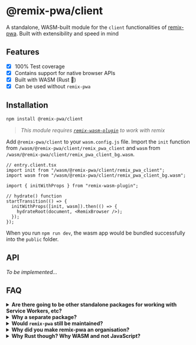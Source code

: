 # @remix-pwa/client

A standalone, WASM-built module for the `client` functionalities of [remix-pwa](https://github.com/remix-pwa/remix-pwa). Built with extensibility and speed in mind

## Features

- [x] 100% Test coverage
- [x] Contains support for native browser APIs
- [x] Built with WASM (Rust 🦀)
- [x] Can be used without `remix-pwa`

## Installation

```sh
npm install @remix-pwa/client
```

> _This module requires [`remix-wasm-plugin`](https://github.com/remix-pwa/remix-wasm-plugin) to work with remix_

Add `@remix-pwa/client` to your `wasm.config.js` file. Import the `init` function from `/wasm/@remix-pwa/client/remix_pwa_client` and `wasm` from `/wasm/@remix-pwa/client/remix_pwa_client_bg.wasm`.

```tsx
// entry.client.tsx
import init from "/wasm/@remix-pwa/client/remix_pwa_client";
import wasm from "/wasm/@remix-pwa/client/remix_pwa_client_bg.wasm";

import { initWithProps } from "remix-wasm-plugin";

// hydrate() function
startTransition(() => {
  initWithProps([init, wasm]).then(() => {
    hydrateRoot(document, <RemixBrowser />);
  });
});
```

When you run `npm run dev`, the wasm app would be bundled successfully into the `public` folder. 

## API

_To be implemented..._

## FAQ

<details>
<summary><b>Are there going to be other standalone packages for working with Service Workers, etc?</b></summary>
Oh, yes! But they would probably take time to roll out. I am working on separating them so devs can choose just what they want and finetune it as they
see fit 
</details>

<details>
<summary><b>Why a separate package?</b></summary>
I get questions from devs asking me about how they can use remix-pwa as a template to build their own PWA 
with Remix. My vision for this is that remix-pwa would still be available for people that want to scaffold a 
PWA and not worry about boring details and these packages provide APIs that allow you to finetune your own PWA experience from 
the ground up. 
</details>

<details>
<summary><b>Would <code>remix-pwa</code> still be maintained?</b></summary>
Yes. remix-pwa would still be actively maintained.
</details>

<details>
<summary><b>Why did you make remix-pwa an organisation?</b></summary>
Because it allows for better maintenance and contribution in my opinion. Keeping all related projects in
one place makes things easier to deal with, plus with an org., you can add members and contributors and that
would assist me with maintenance and building a lot.
</details>

<details>
<summary><b>Why Rust though? Why WASM and not JavaScript?</b></summary>
Trying out new things in the Remix ecosystem. I've wanted support for wasm in Remix for a while now
and whilst there are PRs trying to address that, the Remix team can't afford to maintain a whole bunch of 
plugins and features in the main package. Offloading that responsibility to community members seemed 
more realistic to me, like how Vite handles its add-ons and plugins. As for Rust, because it's the best language out there 🦀!
</details>
